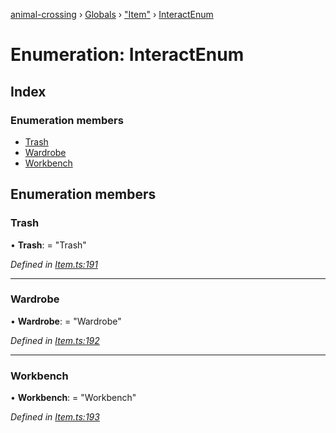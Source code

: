 [animal-crossing](../README.md) › [Globals](../globals.md) › ["Item"](../modules/_item_.md) › [InteractEnum](_item_.interactenum.md)

# Enumeration: InteractEnum

## Index

### Enumeration members

* [Trash](_item_.interactenum.md#trash)
* [Wardrobe](_item_.interactenum.md#wardrobe)
* [Workbench](_item_.interactenum.md#workbench)

## Enumeration members

###  Trash

• **Trash**: = "Trash"

*Defined in [Item.ts:191](https://github.com/Norviah/animal-crossing/blob/2672d28/module/types/Item.ts#L191)*

___

###  Wardrobe

• **Wardrobe**: = "Wardrobe"

*Defined in [Item.ts:192](https://github.com/Norviah/animal-crossing/blob/2672d28/module/types/Item.ts#L192)*

___

###  Workbench

• **Workbench**: = "Workbench"

*Defined in [Item.ts:193](https://github.com/Norviah/animal-crossing/blob/2672d28/module/types/Item.ts#L193)*
